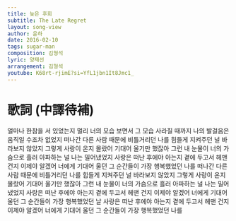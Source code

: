 ```yaml
---
title: 늦은 후회
subtitle: The Late Regret
layout: song-view
author: 윤하
date: 2016-02-10
tags: sugar-man
composition: 김형석
lyric: 양재선
arrangement: 김형석
youtube: K68rt-rjimE?si=YfL1jbn1It8Jmc1_
---
```


# 歌詞 (中譯待補)

얼마나 한참을 서 있었는지
멀리 너의 모습 보면서
그 모습 사라질 때까지
나의 발걸음은
움직일 수조차 없었지
떠나간 다른 사람 때문에
비틀거리던 나를
힘들게 지켜주던 널
바라보지 않았지
그렇게 사랑이 온지 몰랐어
기대어 울기만 했잖아
그런 내 눈물이 너의 가슴으로
흘러 아파하는 널
나는 밀어냈었지
사랑은 떠난 후에야 아는지
곁에 두고서 헤맨 건지
이제야 알겠어
너에게 기대어 울던 그 순간들이
가장 행복했었던 나를
떠나간 다른 사람 때문에
비틀거리던 나를
힘들게 지켜주던 널
바라보지 않았지
그렇게 사랑이 온지 몰랐어
기대어 울기만 했잖아
그런 내 눈물이 너의 가슴으로
흘러 아파하는 널
나는 밀어냈었지
사랑은 떠난 후에야 아는지
곁에 두고서 헤맨 건지
이제야 알겠어
너에게 기대어 울던 그 순간들이
가장 행복했었던 날
사랑은 떠난 후에야 아는지
곁에 두고서 헤맨 건지
이제야 알겠어
너에게 기대어 울던 그 순간들이
가장 행복했었던 나를
